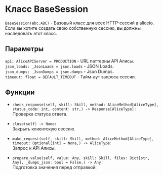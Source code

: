 # Класс BaseSession
`BaseSession(abc.ABC)` - Базовый класс для всех HTTP-сессий в aliceio.\
Если вы хотите создать свою собственную сессию, вы должны наследовать этот класс.
## Параметры

`api: AliceAPIServer = PRODUCTION` - URL паттерны API Алисы.\
`json_loads: _JsonLoads = json.loads` - JSON Loads.\
`json_dumps: _JsonDumps = json.dumps` - Json Dumps.\
`timeout: float = DEFAULT_TIMEOUT` - Тайм-аут запроса сессии.

## Функции
- `check_response(self, skill: Skill, method: AliceMethod[AliceType], status_code: int, content: str,) -> Response[AliceType]:`\
Проверка статуса ответа.


- `close(self) -> None:`\
Закрыть клиентскую сессию.


- `make_request(self, skill: Skill, method: AliceMethod[AliceType], timeout: Optional[int] = None,) -> AliceType:`\
Запрос к API Алисы.


- `prepare_value(self, value: Any, skill: Skill, files: Dict[str, Any], _dumps_json: bool = False,) -> Any:`\
Подготовка значения перед отправкой.
